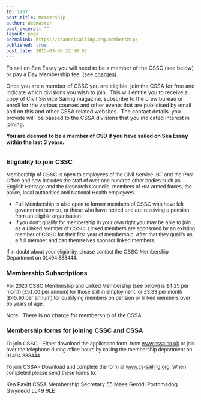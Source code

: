 ```yaml
---
ID: 1467
post_title: Membership
author: Webmaster
post_excerpt: ""
layout: page
permalink: https://channelsailing.org/membership/
published: true
post_date: 2015-03-06 22:50:02
---
```

To sail on Sea Essay you will need to be a member of the CSSC (see below) or pay a Day Membership fee  (see <a href="//channelsailing.org/charges#daymembership" target="_blank" rel="noopener noreferrer">charges</a>).

Once you are a member of CSSC you are eligible  join the CSSA for free and indicate which divisions you wish to join.  This will entitle you to receive a copy of Civil Service Sailing magazine, subscribe to the crew bureau or enroll for the various courses and other events that are publicised by email and on this and other CSSA related websites.  The contact details  you provide will  be passed to the CSSA divisions that you indicated interest in joining.

<strong>You are deemed to be a member of CSD if you have sailed on Sea Essay within the last 3 years.</strong>
<h3 style="margin-top: 36px; line-height: 1.09091;"><span style="font-family: Arial;">Eligibility to join CSSC</span></h3>
<span style="font-family: Arial;">Membership of CSSC is open to employees of the Civil Service, BT and the Post Office and now includes the staff of over one hundred other bodies such as English Heritage and the Research Councils, members of HM armed forces, the police, local authorities and National Health employees. </span>
<ul>
 	<li><span style="font-family: Arial;">Full Membership is also open to former members of CSSC who have left government service, or those who have retired and are receiving a pension from an eligible organisation.</span></li>
 	<li><span style="font-family: Arial;">If you don't qualify for membership in your own right you may be able to join as a Linked Member of CSSC. </span><span style="font-family: Arial;">Linked members are sponsored by an existing member of CSSC for their first year of membership. After that they qualify as a full member and can themselves sponsor linked members.</span></li>
</ul>
<span style="font-family: Arial;"> If in doubt about your eligibility, please contact the CSSC Membership Department on 01494 888444.</span>
<h3>Membership Subscriptions</h3>
<span style="font-family: Arial;">For 2020 CSSC Membership and Linked Membership (see below) is £4.25 per month (£51.00 per annum) for those still in employment, or £3.83 per month (£45.90 per annum) for qualifying members on pension or linked members over 65 years of age.</span>

Note.  There is no charge for membership of the CSSA
<h3><span style="font-family: Arial;">Membership forms for joining CSSC and CSSA</span></h3>
<span style="font-family: Arial;">To join CSSC - Either download the application form  from <a href="http://www.cssc.co.uk/">www.cssc.co.uk</a> or join over the telephone during office hours by calling the membership department on 01494 888444.</span>

<span style="font-family: Arial;">To join CSSA - Download and complete the form at <a name="http://www.cs-sailing.org/html/membership.html"></a><a href="http://cs-sailing.org.uk/membership/">www.cs-sailing.org</a>. When completed please send these forms </span><span style="font-family: Arial;">to:</span>

Ken Pavitt
CSSA Membership Secretary
55 Maes Gerddi
Porthmadog
Gwynedd
LL49 9LE